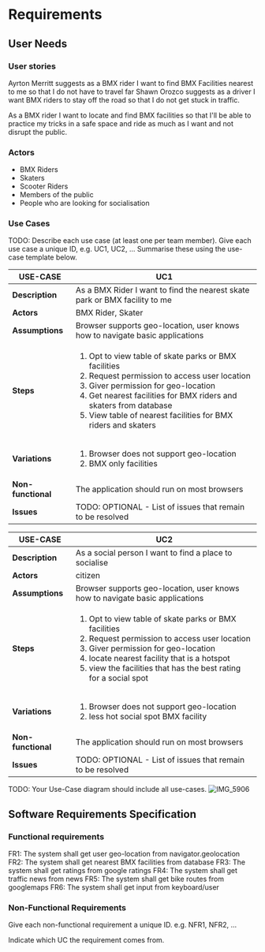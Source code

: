 # Requirements

## User Needs

### User stories
Ayrton Merritt suggests as a BMX rider I want to find BMX Facilities nearest to me so that I do not have to travel far
Shawn Orozco suggests as a driver I want BMX riders to stay off the road so that I do not get stuck in traffic.

As a BMX rider I want to locate and find BMX facilities so that I'll be able to practice my tricks in a safe space
and ride as much as I want and not disrupt the public.

### Actors
- BMX Riders 
- Skaters
- Scooter Riders
- Members of the public 
- People who are looking for socialisation 

### Use Cases
TODO: Describe each use case (at least one per team member).
    Give each use case a unique ID, e.g. UC1, UC2, ...
    Summarise these using the use-case template below.

| USE-CASE | UC1 | 
| -------------------------------------- | ------------------- |
| **Description** | As a BMX Rider I want to find the nearest skate park or BMX facility to me |
| **Actors** | BMX Rider, Skater |
| **Assumptions** | Browser supports geo-location, user knows how to navigate basic applications</td></tr>
| **Steps** | <ol><li> Opt to view table of skate parks or BMX facilities</li> <li> Request permission to access user location</li> <li> Giver permission for geo-location</li> <li>Get nearest facilities for BMX riders and skaters from database</li> <li> View table of nearest facilities for BMX riders and skaters</li> |	
| **Variations** | <ol><li> Browser does not support geo-location </li> <li> BMX only facilities </li> |
| **Non-functional** | The application should run on most browsers |
| **Issues** | TODO: OPTIONAL - List of issues that remain to be resolved |


| USE-CASE | UC2 | 
| -------------------------------------- | ------------------- |
| **Description** | As a social person I want to find a place to socialise |
| **Actors** | citizen |
| **Assumptions** | Browser supports geo-location, user knows how to navigate basic applications</td></tr>
| **Steps** | <ol><li> Opt to view table of skate parks or BMX facilities</li> <li> Request permission to access user location</li> <li> Giver permission for geo-location</li> <li> locate nearest facility that is a hotspot </li> <li> view the facilities that has the best rating for a social spot</li> |	
| **Variations** | <ol><li> Browser does not support geo-location </li> <li> less hot social spot BMX facility </li> |
| **Non-functional** | The application should run on most browsers |
| **Issues** | TODO: OPTIONAL - List of issues that remain to be resolved |


TODO: Your Use-Case diagram should include all use-cases.
![IMG_5906](https://github.com/Lobst3rr/DLH-AA/assets/148768725/788091c0-290d-4e15-ba81-332324f7faef)


## Software Requirements Specification
### Functional requirements
FR1: The system shall get user geo-location from navigator.geolocation <br>
FR2: The system shall get nearest BMX facilities from database 
FR3: The system shall get ratings from google ratings
FR4: The system shall get traffic news from news
FR5: The system shall get bike routes from googlemaps
FR6: The system shall get input from keyboard/user

### Non-Functional Requirements

Give each non-functional requirement a unique ID. e.g. NFR1, NFR2, ...

Indicate which UC the requirement comes from.
